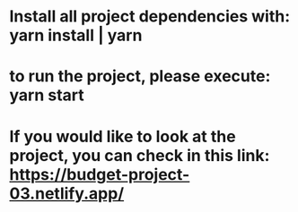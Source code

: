# Install all project dependencies with: yarn install | yarn

# to run the project, please execute: yarn start

# If you would like to look at the project, you can check in this link: https://budget-project-03.netlify.app/
